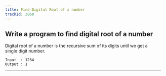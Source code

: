 ```yaml
---
title: Find Digital Root of a number
trackId: 3060
---
```


## Write a program to find digital root of a number

Digital root of a number is the recursive sum of its digits until we get a single digit number.

```
Input  : 1234
Output : 1
```

---

